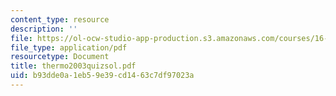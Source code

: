 ```yaml
---
content_type: resource
description: ''
file: https://ol-ocw-studio-app-production.s3.amazonaws.com/courses/16-01-unified-engineering-i-ii-iii-iv-fall-2005-spring-2006/b93dde0a1eb59e39cd1463c7df97023a_thermo2003quizsol.pdf
file_type: application/pdf
resourcetype: Document
title: thermo2003quizsol.pdf
uid: b93dde0a-1eb5-9e39-cd14-63c7df97023a
---
```

